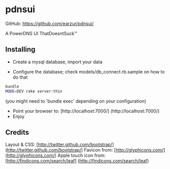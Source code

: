 # pdnsui

GitHub: https://github.com/earzur/pdnsui/

A PowerDNS UI ThatDoesntSuck™

## Installing

- Create a mysql database, import your data

- Configure the database; check models/db_connect.rb.sample on how to do
  that

```bash
bundle
MODE=DEV rake server:thin
```
(you might need to 'bundle exec' depending on your configuration)

- Point your browser to: [http://localhost:7000/] (http://localhost:7000/)
- Enjoy

## Credits

Layout & CSS: [http://twitter.github.com/bootstrap/]
(http://twitter.github.com/bootstrap/)
Favicon from: [http://glyphicons.com/] (http://glyphicons.com/)
Apple touch icon from: [http://findicons.com/search/leaf] (http://findicons.com/search/leaf)
